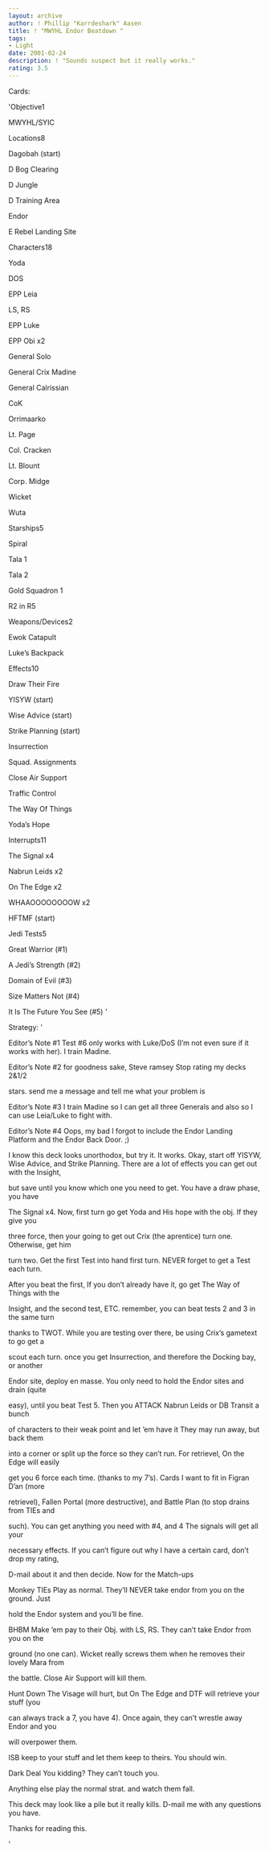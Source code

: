 ```yaml
---
layout: archive
author: ! Phillip "Karrdeshark" Aasen
title: ! "MWYHL Endor Beatdown "
tags:
- Light
date: 2001-02-24
description: ! "Sounds suspect but it really works."
rating: 3.5
---
```

Cards: 

'Objective1

MWYHL/SYIC


Locations8

Dagobah (start)

D Bog Clearing

D Jungle

D Training Area

Endor

E Rebel Landing Site


Characters18

Yoda

DOS

EPP Leia

LS, RS

EPP Luke

EPP Obi x2

General Solo

General Crix Madine

General Calrissian

CoK

Orrimaarko

Lt. Page

Col. Cracken

Lt. Blount

Corp. Midge

Wicket 

Wuta


Starships5

Spiral

Tala 1

Tala 2

Gold Squadron 1

R2 in R5


Weapons/Devices2

Ewok Catapult

Luke’s Backpack


Effects10

Draw Their Fire

YISYW (start)

Wise Advice (start)

Strike Planning (start)

Insurrection

Squad. Assignments

Close Air Support

Traffic Control

The Way Of Things

Yoda’s Hope


Interrupts11

The Signal x4

Nabrun Leids x2

On The Edge x2

WHAAOOOOOOOOW x2

HFTMF (start)


Jedi Tests5

Great Warrior (#1)

A Jedi’s Strength (#2)

Domain of Evil (#3)

Size Matters Not (#4)

It Is The Future You See (#5) '

Strategy: '

Editor’s Note #1 Test #6 only works with Luke/DoS (I’m not even sure if it works with her).  I train Madine.  


Editor’s Note #2 for goodness sake, Steve ramsey  Stop rating my decks 2&1/2

stars.  send me a message and tell me what your problem is


Editor’s Note #3 I train Madine so I can get all three Generals and also so I can use Leia/Luke to fight with.  


Editor’s Note #4 Oops, my bad  I forgot to include the Endor Landing Platform and the Endor Back Door. ;)


I know this deck looks unorthodox, but try it.  It works.  Okay, start off YISYW, Wise Advice, and Strike Planning.  There are a lot of effects you can get out with the Insight,

but save until you know which one you need to get.  You have a draw phase, you have

The Signal x4.  Now, first turn go get Yoda and His hope with the obj.  If they give you

three force, then your going to get out Crix (the aprentice) turn one.  Otherwise, get him

turn two.  Get the first Test into hand first turn.  NEVER forget to get a Test each turn. 

After you beat the first, If you don’t already have it, go get The Way of Things with the

Insight, and the second test, ETC.  remember, you can beat tests 2 and 3 in the same turn

thanks to TWOT.  While you are testing over there, be using Crix’s gametext to go get a

scout each turn.  once you get Insurrection,  and therefore the Docking bay, or another

Endor site, deploy en masse.  You only need to hold the  Endor sites and drain (quite

easy), until you beat Test 5.  Then you ATTACK  Nabrun Leids or DB Transit a bunch

of characters to their weak point and let ’em have it  They may run away, but back them

into a corner or split up the force so they can’t run.  For retrievel, On the Edge will easily

get you 6 force each time.  (thanks to my 7’s). Cards I want to fit in Figran D’an (more

retrievel), Fallen Portal (more destructive), and Battle Plan (to stop drains from TIEs and

such).  You can get anything you need with #4, and 4 The signals will get all your

necessary effects.  If you can’t figure out why I have a certain card, don’t drop my rating,

D-mail about it and then decide.  Now for the Match-ups



Monkey TIEs Play as normal.  They’ll NEVER take endor from you on the ground.  Just

hold the Endor system and you’ll be fine.  


BHBM  Make ’em pay to their Obj. with LS, RS. They can’t take Endor from you on the

ground (no one can).  Wicket really screws them when he removes their lovely Mara from

the battle.  Close Air Support will kill them.


Hunt Down The Visage will hurt, but On The Edge and DTF will retrieve your stuff (you

can always track a 7, you have 4).  Once again, they can’t wrestle away Endor and you

will overpower them.


ISB keep to your stuff and let them keep to theirs.  You should win.


Dark Deal You kidding? They can’t touch you.


Anything else play the normal strat. and watch them fall. 


This deck may look like a pile but it really kills. D-mail me with any questions you have. 

Thanks for reading this.

'